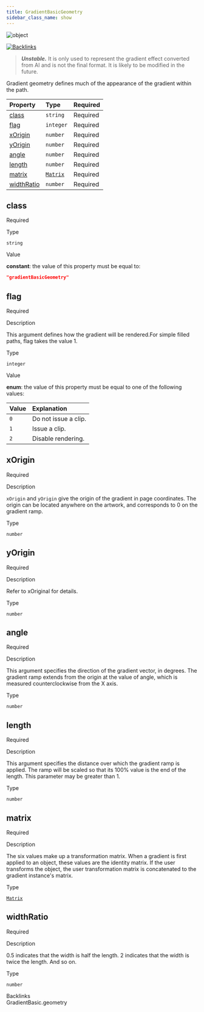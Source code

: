 ```yaml
---
title: GradientBasicGeometry
sidebar_class_name: show
---
```


<div className="section-badges">

<div><img alt="object" src="https://img.shields.io/badge/object-object?label=Type" /></div>

<a href="#backlinks"><img alt="Backlinks" src="https://img.shields.io/badge/1-Backlinks?label=Backlinks&color=%230ea5e9" /></a>

</div>

> ***Unstable.*** It is only used to represent the gradient effect converted from AI and is not the final format. It is likely to be modified in the future.

Gradient geometry defines much of the appearance of the gradient within the path.

<div className="property-preview">

<div className="property-table">

| Property                  | Type                                     | Required                                            |
| :------------------------ | :--------------------------------------- | :-------------------------------------------------- |
| [class](#class)           | `string`                                 | <span className="property-required">Required</span> |
| [flag](#flag)             | `integer`                                | <span className="property-required">Required</span> |
| [xOrigin](#xorigin)       | `number`                                 | <span className="property-required">Required</span> |
| [yOrigin](#yorigin)       | `number`                                 | <span className="property-required">Required</span> |
| [angle](#angle)           | `number`                                 | <span className="property-required">Required</span> |
| [length](#length)         | `number`                                 | <span className="property-required">Required</span> |
| [matrix](#matrix)         | [`Matrix`](/specs/vectorgraphics/matrix) | <span className="property-required">Required</span> |
| [widthRatio](#widthratio) | `number`                                 | <span className="property-required">Required</span> |

</div>

</div>

<div className="property">

<div className="property-heading">

## class

<span className="property-required">Required</span>

</div>

<div className="property-item">

Type

`string`

</div>

<div className="property-item">

Value

<div className="value-description">

**constant**: the value of this property must be equal to:

```json
"gradientBasicGeometry"
```

</div>

</div>

</div>

<div className="property">

<div className="property-heading">

## flag

<span className="property-required">Required</span>

</div>

<div className="property-item">

Description

This argument defines how the gradient will be rendered.For simple filled paths, flag takes the value 1.

</div>

<div className="property-item">

Type

`integer`

</div>

<div className="property-item">

Value

<div className="value-description">

**enum**: the value of this property must be equal to one of the following values:

| Value | Explanation                                                  |
| :---- | :----------------------------------------------------------- |
| `0`   | <div className="enum-description">Do not issue a clip.</div> |
| `1`   | <div className="enum-description">Issue a clip.</div>        |
| `2`   | <div className="enum-description">Disable rendering.</div>   |

</div>

</div>

</div>

<div className="property">

<div className="property-heading">

## xOrigin

<span className="property-required">Required</span>

</div>

<div className="property-item">

Description

`xOrigin` and `yOrigin` give the origin of the gradient in page coordinates. The origin can be located anywhere on the artwork, and corresponds to 0 on the gradient ramp.

</div>

<div className="property-item">

Type

`number`

</div>

</div>

<div className="property">

<div className="property-heading">

## yOrigin

<span className="property-required">Required</span>

</div>

<div className="property-item">

Description

Refer to xOriginal for details.

</div>

<div className="property-item">

Type

`number`

</div>

</div>

<div className="property">

<div className="property-heading">

## angle

<span className="property-required">Required</span>

</div>

<div className="property-item">

Description

This argument specifies the direction of the gradient vector, in degrees. The gradient ramp extends from the origin at the value of angle, which is measured counterclockwise from the X axis.

</div>

<div className="property-item">

Type

`number`

</div>

</div>

<div className="property">

<div className="property-heading">

## length

<span className="property-required">Required</span>

</div>

<div className="property-item">

Description

This argument specifies the distance over which the gradient ramp is applied. The ramp will be scaled so that its 100% value is the end of the length. This parameter may be greater than 1.

</div>

<div className="property-item">

Type

`number`

</div>

</div>

<div className="property">

<div className="property-heading">

## matrix

<span className="property-required">Required</span>

</div>

<div className="property-item">

Description

The six values make up a transformation matrix.
When a gradient is first applied to an object, these values are the identity matrix.
If the user transforms the object, the user transformation matrix is concatenated to the gradient instance's matrix.

</div>

<div className="property-item">

Type

[`Matrix`](/specs/vectorgraphics/matrix)

</div>

</div>

<div className="property">

<div className="property-heading">

## widthRatio

<span className="property-required">Required</span>

</div>

<div className="property-item">

Description

0.5 indicates that the width is half the length.
2 indicates that the width is twice the length.
And so on.

</div>

<div className="property-item">

Type

`number`

</div>

</div>

<div id="backlinks" className="section-backlinks">

<div className="backlinks-title">Backlinks</div>

<div className="backlink">
      <Link to='/specs/vectorgraphics/gradient-basic#geometry'>GradientBasic.geometry</Link>
      </div>

</div>
